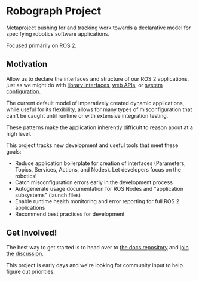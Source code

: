 # Robograph Project

Metaproject pushing for and tracking work towards a declarative model for specifying robotics software applications.

Focused primarily on ROS 2.

## Motivation

Allow us to declare the interfaces and structure of our ROS 2 applications, just as we might do with [library interfaces](https://en.cppreference.com/w/cpp/language/modules), [web APIs](https://www.openapis.org), or [system configuration](https://nix.dev/manual/nix/2.24/).

The current default model of imperatively created dynamic applications, while useful for its flexibility, allows for many types of misconfiguration that can't be caught until runtime or with extensive integration testing.

These patterns make the application inherently difficult to reason about at a high level.

This project tracks new development and useful tools that meet these goals:

- Reduce application boilerplate for creation of interfaces (Parameters, Topics, Services, Actions, and Nodes). Let developers focus on the robotics!
- Catch misconfiguration errors early in the development process
- Autogenerate usage documentation for ROS Nodes and "application subsystems" (launch files)
- Enable runtime health monitoring and error reporting for full ROS 2 applications
- Recommend best practices for development

## Get Involved!

The best way to get started is to head over to [the docs repository](https://github.com/robograph-project/docs) and [join the discussion](https://github.com/orgs/robograph-project/discussions). 

This project is early days and we're looking for community input to help figure out priorities.

